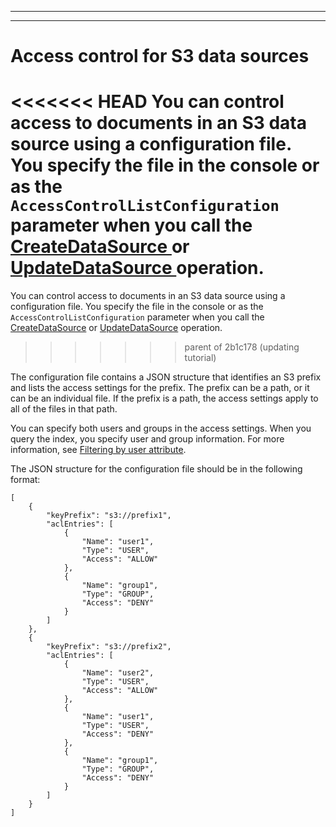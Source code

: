 --------

--------

# Access control for S3 data sources<a name="s3-acl"></a>

<<<<<<< HEAD
You can control access to documents in an S3 data source using a configuration file\. You specify the file in the console or as the `AccessControlListConfiguration` parameter when you call the [ CreateDataSource ](API_CreateDataSource.md) or [ UpdateDataSource ](API_UpdateDataSource.md) operation\.
=======
You can control access to documents in an S3 data source using a configuration file\. You specify the file in the console or as the `AccessControlListConfiguration` parameter when you call the [CreateDataSource](API_CreateDataSource.md) or [UpdateDataSource](API_UpdateDataSource.md) operation\.
>>>>>>> parent of 2b1c178 (updating tutorial)

The configuration file contains a JSON structure that identifies an S3 prefix and lists the access settings for the prefix\. The prefix can be a path, or it can be an individual file\. If the prefix is a path, the access settings apply to all of the files in that path\.

You can specify both users and groups in the access settings\. When you query the index, you specify user and group information\. For more information, see [Filtering by user attribute](user-context-filter.md#context-filter-attribute)\.

The JSON structure for the configuration file should be in the following format:

```
[
    {
        "keyPrefix": "s3://prefix1",
        "aclEntries": [
            {
                "Name": "user1",
                "Type": "USER",
                "Access": "ALLOW"
            },
            {
                "Name": "group1",
                "Type": "GROUP",
                "Access": "DENY"
            }
        ]
    },
    {
        "keyPrefix": "s3://prefix2",
        "aclEntries": [
            {
                "Name": "user2",
                "Type": "USER",
                "Access": "ALLOW"
            },
            {
                "Name": "user1",
                "Type": "USER",
                "Access": "DENY"
            },
            {
                "Name": "group1",
                "Type": "GROUP",
                "Access": "DENY"
            }
        ]
    }
]
```